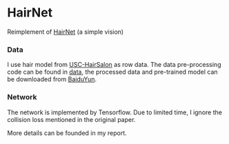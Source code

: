 # HairNet
Reimplement of [HairNet](https://arxiv.org/abs/1806.07467) (a simple vision)

### Data
I use hair model from [USC-HairSalon](http://www-scf.usc.edu/~liwenhu/SHM/database.html) as row data. The data pre-processing code can be found in [data](https://github.com/pielet/HairNet/blob/master/data), the processed data and pre-trained model can be downloaded from [BaiduYun](https://pan.baidu.com/s/1YdaNLuSzkebL3EO7-eIceg).

### Network
The network is implemented by Tensorflow. Due to limited time, I ignore the collision loss mentioned in the original paper.


More details can be founded in my report.
